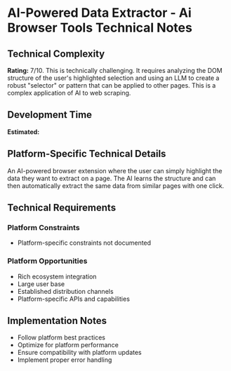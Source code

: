 # AI-Powered Data Extractor - Ai Browser Tools Technical Notes

## Technical Complexity
**Rating:** 7/10. This is technically challenging. It requires analyzing the DOM structure of the user's highlighted selection and using an LLM to create a robust "selector" or pattern that can be applied to other pages. This is a complex application of AI to web scraping.

## Development Time
**Estimated:** 

## Platform-Specific Technical Details
An AI-powered browser extension where the user can simply highlight the data they want to extract on a page. The AI learns the structure and can then automatically extract the same data from similar pages with one click.

## Technical Requirements

### Platform Constraints
- Platform-specific constraints not documented

### Platform Opportunities
- Rich ecosystem integration
- Large user base
- Established distribution channels
- Platform-specific APIs and capabilities

## Implementation Notes
- Follow platform best practices
- Optimize for platform performance
- Ensure compatibility with platform updates
- Implement proper error handling
